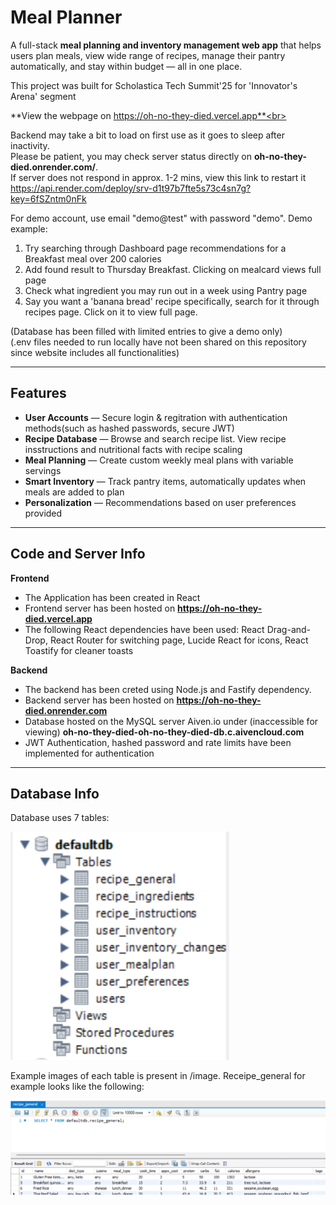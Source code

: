 # Meal Planner

A full-stack **meal planning and inventory management web app** that helps users plan meals, view wide range of recipes, manage their pantry automatically, and stay within budget — all in one place.  

This project was built for Scholastica Tech Summit'25 for 'Innovator's Arena' segment

**View the webpage on https://oh-no-they-died.vercel.app**<br>

Backend may take a bit to load on first use as it goes to sleep after inactivity. <br>
Please be patient, you may check server status directly on **oh-no-they-died.onrender.com/**. <br>
If server does not respond in approx. 1-2 mins, view this link to restart it https://api.render.com/deploy/srv-d1t97b7fte5s73c4sn7g?key=6fSZntm0nFk

For demo account, use email "demo@test" with password "demo". Demo example: <br>
1) Try searching through Dashboard page recommendations for a Breakfast meal over 200 calories 
2) Add found result to Thursday Breakfast. Clicking on mealcard views full page
3) Check what ingredient you may run out in a week using Pantry page
4) Say you want a 'banana bread' recipe specifically, search for it through recipes page. Click on it to view full page.

(Database has been filled with limited entries to give a demo only)<br>
(.env files needed to run locally have not been shared on this repository since website includes all functionalities)

---

## Features

- **User Accounts** — Secure login & regitration with authentication methods(such as hashed passwords, secure JWT)
- **Recipe Database** — Browse and search recipe list. View recipe insstructions and nutritional facts with recipe scaling
- **Meal Planning** — Create custom weekly meal plans with variable servings
- **Smart Inventory** — Track pantry items, automatically updates when meals are added to plan
- **Personalization** — Recommendations based on user preferences provided
---

## Code and Server Info

**Frontend**  
- The Application has been created in React
- Frontend server has been hosted on **https://oh-no-they-died.vercel.app**
- The following React dependencies have been used: React Drag-and-Drop, React Router for switching page, Lucide React for icons, React Toastify for cleaner toasts

**Backend**  
- The backend has been creted using Node.js and Fastify dependency.
- Backend server has been hosted on **https://oh-no-they-died.onrender.com**
- Database hosted on the MySQL server Aiven.io under (inaccessible for viewing)
  **oh-no-they-died-oh-no-they-died-db.c.aivencloud.com**
- JWT Authentication, hashed password and rate limits have been implemented for authentication
---

## Database Info
Database uses 7 tables:
<p align="left">
  <img src="./images/database_tables.png" width="350" alt="database_tables">
</p>

Example images of each table is present in /image. Receipe_general for example looks like the following:
 <p align="left">
  <img src="./images/recipe_general.png" width="900" alt="recipe_general">
 </p>
